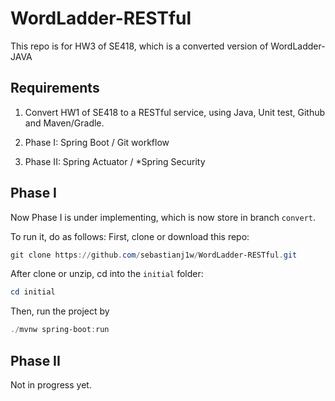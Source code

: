 # WordLadder-RESTful

This repo is for HW3 of SE418, which is a converted version of WordLadder-JAVA

## Requirements

1. Convert HW1 of SE418 to a RESTful service, using Java, Unit test, Github and Maven/Gradle.

2. Phase I: Spring Boot / Git workflow

3. Phase II: Spring Actuator / *Spring Security

## Phase I

Now Phase I is under implementing, which is now store in branch `convert`.

To run it, do as follows:
First, clone or download this repo:

```powershell
git clone https://github.com/sebastianj1w/WordLadder-RESTful.git
```

After clone or unzip, cd into the `initial` folder:

```powershell
cd initial
```

Then, run the project by

```powershell
./mvnw spring-boot:run
```

## Phase II

Not in progress yet.